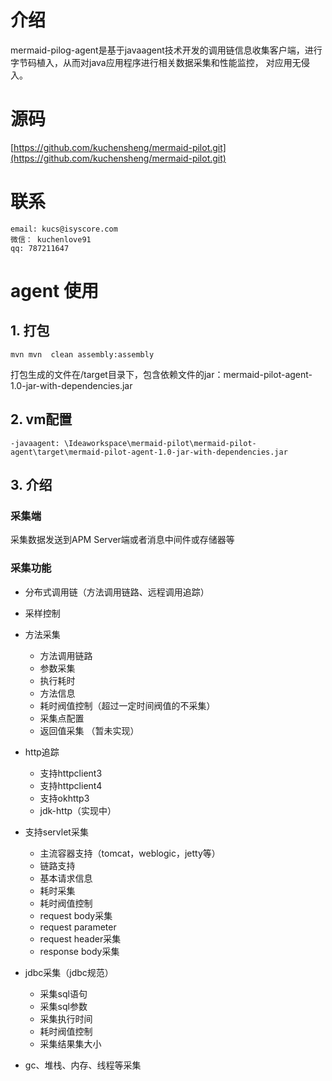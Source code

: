 # 介绍
mermaid-pilog-agent是基于javaagent技术开发的调用链信息收集客户端，进行字节码植入，从而对java应用程序进行相关数据采集和性能监控， 对应用无侵入。
# 源码
[https://github.com/kuchensheng/mermaid-pilot.git](https://github.com/kuchensheng/mermaid-pilot.git)

# 联系
```text
email: kucs@isyscore.com
微信： kuchenlove91
qq: 787211647
```

# agent 使用
## 1. 打包
```text
mvn mvn  clean assembly:assembly
```
打包生成的文件在/target目录下，包含依赖文件的jar：mermaid-pilot-agent-1.0-jar-with-dependencies.jar

## 2. vm配置
```text
-javaagent: \Ideaworkspace\mermaid-pilot\mermaid-pilot-agent\target\mermaid-pilot-agent-1.0-jar-with-dependencies.jar
```

## 3. 介绍

### 采集端
采集数据发送到APM Server端或者消息中间件或存储器等

### 采集功能
+ 分布式调用链（方法调用链路、远程调用追踪）
+ 采样控制
+ 方法采集
    - 方法调用链路
    - 参数采集
    - 执行耗时
    - 方法信息
    - 耗时阀值控制（超过一定时间阀值的不采集）
    - 采集点配置
    - 返回值采集 （暂未实现）
+ http追踪
    - 支持httpclient3
    - 支持httpclient4
    - 支持okhttp3
    - jdk-http（实现中）
+ 支持servlet采集
    - 主流容器支持（tomcat，weblogic，jetty等）
    - 链路支持
    -   基本请求信息
    -   耗时采集
    - 耗时阀值控制
    - request body采集
    - request parameter
    - request header采集
    - response body采集

+ jdbc采集（jdbc规范）
    - 采集sql语句
    - 采集sql参数
    - 采集执行时间
    - 耗时阀值控制
    - 采集结果集大小


+ gc、堆栈、内存、线程等采集
